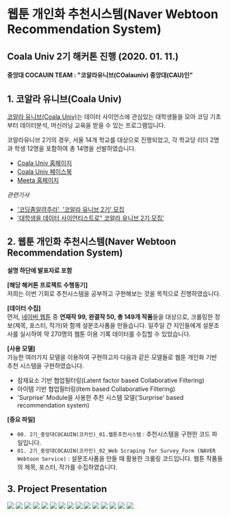 # <br/> 웹툰 개인화 추천시스템(Naver Webtoon Recommendation System)
## Coala Univ 2기 해커톤 진행 (2020. 01. 11.)
#### 중앙대 COCAUIN TEAM : "코알라유니브(COalauniv) 중앙대(CAU)인"

  
## 1. 코알라 유니브(Coala Univ)

[코알라 유니브(Coala Univ)](https://coalastudy.com/p/%EC%BD%94%EC%95%8C%EB%9D%BC%EC%9C%A0%EB%8B%88%EB%B8%8C)는 데이터 사이언스에 관심있는 대학생들을 모아 코딩 기초부터 데이터분석, 머신러닝 교육을 받을 수 있는 프로그램입니다.

코알라유니브 2기의 경우, 서울 14개 학교를 대상으로 진행되었고, 각 학교당 리더 2명과 학생 12명을 포함하여 총 14명을 선발하였습니다.

- [Coala Univ 홈페이지](https://coalastudy.com/)
- [Coala Univ 페이스북](https://www.facebook.com/coalastudy/)
- [Meeta 홈페이지](https://meeta.io/)

*관련기사*
- ['코딩좀알려주라', '코알라 유니브 2기' 모집](http://www.greenpostkorea.co.kr/news/articleView.html?idxno=108004?obj=Tzo4OiJzdGRDbGFzcyI6Mjp7czo3OiJyZWZlcmVyIjtOO3M6NzoiZm9yd2FyZCI7czoxMzoid2ViIHRvIG1vYmlsZSI7fQ%3D%3D)
- ['대학생을 데이터 사이언티스트로” 코알라 유니브 2기 모집'](https://search.naver.com/p/crd/rd?m=1&px=620&py=403&sx=620&sy=303&p=UBKD2wp0YidssidIXpNssssssrC-205593&q=%EC%BD%94%EC%95%8C%EB%9D%BC%EC%9C%A0%EB%8B%88%EB%B8%8C&ie=utf8&rev=1&ssc=tab.news.all&f=news&w=news&s=zZ5SZsAgLzO%2B0VjcWlLw9imd&time=1580410338699&bt=15&a=nws*f.tit&r=2&i=8817ca87_000000000000000000007543&g=5506.0000007543&u=https%3A%2F%2Fwww.venturesquare.net%2F788771)

## 2. 웹툰 개인화 추천시스템(Naver Webtoon Recommendation System)  
**설명 하단에 발표자료 포함**  
  
**[해당 해커톤 프로젝트 수행동기]**    
저희는 이번 기회로 추천시스템을 공부하고 구현해보는 것을 목적으로 진행하였습니다.  
  
**[데이터 수집]**  
먼저, [네이버 웹툰](https://comic.naver.com/webtoon/weekday.nhn) 중 **연재작 99, 완결작 50, 총 149개 작품**들을 대상으로, 크롤링한 정보(제목, 포스터, 작가)와 함께 설문조사폼을 만들습니다. 일주일 간 지인들에게 설문조사를 실시하여 약 270명의 웹툰 이용 기록 데이터를 수집할 수 있었습니다.  
  
**[사용 모델]**  
가능한 여러가지 모델을 이용하여 구현하고자 다음과 같은 모델들로 웹툰 개인화 기반 추천 시스템을 구현하였습니다.
    
- 잠재요소 기반 협업필터링(Latent factor based Collaborative Filtering)
- 아이템 기반 협업필터링(Item based Collaborative Filtering)
- 'Surprise' Module을 사용한 추천 시스템 모델('Surprise' based recommendation system)  
  
**[중요 파일]**  

- `00. 2기_중앙대COCAUIN(코카인)_01.웹툰추천시스템` : 추천시스템을 구현한 코드 파일입니다.  
- `01. 2기_중앙대COCAUIN(코카인)_02_Web Scraping for Survey_Form (NAVER Webtoon Service)` : 설문조사폼을 만들 때 활용한 크롤링 코드입니다. 웹툰 작품들의 제목, 포스터, 작가를 수집하였습니다.

## 3. Project Presentation

<img src = '/slides/slide1.PNG'>
<img src = '/slides/slide2.PNG'>
<img src = '/slides/slide3.PNG'>
<img src = '/slides/slide4.PNG'>
<img src = '/slides/slide5.PNG'>
<img src = '/slides/slide6.PNG'>
<img src = '/slides/slide7.PNG'>
<img src = '/slides/slide8.PNG'>
<img src = '/slides/slide9.PNG'>
<img src = '/slides/slide10.PNG'>
<img src = '/slides/slide11.PNG'>
<img src = '/slides/slide12.PNG'>
<img src = '/slides/slide13.PNG'>
<img src = '/slides/slide14.PNG'>
<img src = '/slides/slide15.PNG'>
